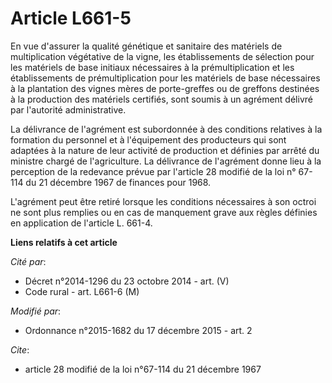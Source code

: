 # Article L661-5

En vue d'assurer la qualité génétique et sanitaire des matériels de multiplication végétative de la vigne, les établissements
de sélection pour les matériels de base initiaux nécessaires à la prémultiplication et les établissements de
prémultiplication pour les matériels de base nécessaires à la plantation des vignes mères de porte-greffes ou de greffons
destinées à la production des matériels certifiés, sont soumis à un agrément délivré par l'autorité administrative.

La délivrance de l'agrément est subordonnée à des conditions relatives à la formation du personnel et à l'équipement des
producteurs qui sont adaptées à la nature de leur activité de production et définies par arrêté du ministre chargé de
l'agriculture. La délivrance de l'agrément donne lieu à la perception de la redevance prévue par l'article 28 modifié de la
loi n° 67-114 du 21 décembre 1967 de finances pour 1968.

L'agrément peut être retiré lorsque les conditions nécessaires à son octroi ne sont plus remplies ou en cas de manquement
grave aux règles définies en application de l'article L. 661-4.

**Liens relatifs à cet article**

_Cité par_:

  - Décret n°2014-1296 du 23 octobre 2014 - art. (V)
  - Code rural - art. L661-6 (M)

_Modifié par_:

  - Ordonnance n°2015-1682 du 17 décembre 2015 - art. 2

_Cite_:

  - article 28 modifié de la loi n°67-114 du 21 décembre 1967
